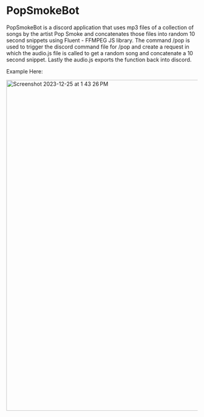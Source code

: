 # PopSmokeBot

PopSmokeBot is a discord application that uses mp3 files of a collection of songs by the artist Pop Smoke and concatenates those files into random 10 second snippets using Fluent - FFMPEG JS library. The command /pop is used to trigger the discord command file for /pop and create a request in which the audio.js file is called to get a random song and concatenate a 10 second snippet. Lastly the audio.js exports the function back into discord.


Example Here: 

<img width="872" alt="Screenshot 2023-12-25 at 1 43 26 PM" src="https://github.com/twonkista/PopSmokeBot/assets/65195116/bbb19b92-6d13-4bf0-88db-a6073ce3f0aa">
